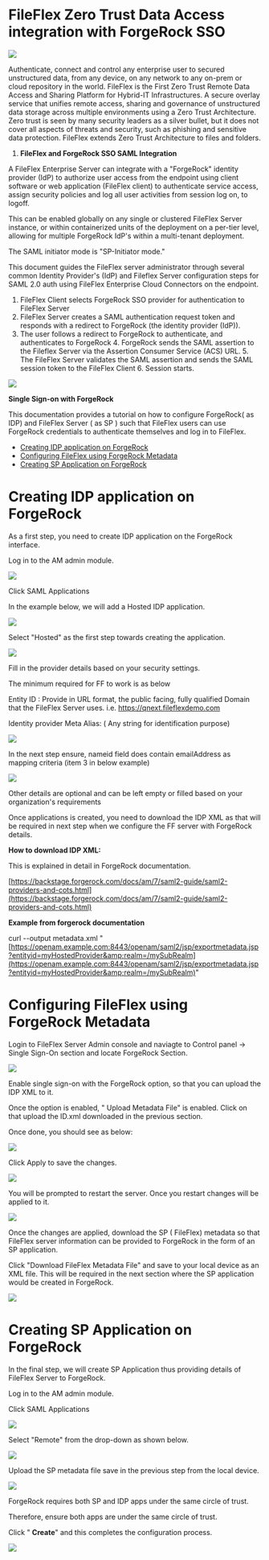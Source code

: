 # FileFlex Zero Trust Data Access integration with ForgeRock SSO

![](images/logo.png)

Authenticate, connect and control any enterprise user to secured unstructured data, from any device, on any network to any on-prem or cloud repository in the world. FileFlex is the First Zero Trust Remote Data Access and Sharing Platform for Hybrid-IT Infrastructures. A secure overlay service that unifies remote access, sharing and governance of unstructured data storage across multiple environments using a Zero Trust Architecture. Zero trust is seen by many security leaders as a silver bullet, but it does not cover all aspects of threats and security, such as phishing and sensitive data protection. FileFlex extends Zero Trust Architecture to files and folders.

1. **FileFlex and ForgeRock SSO SAML Integration**

A FileFlex Enterprise Server can integrate with a &quot;ForgeRock&quot; identity provider (IdP) to authorize user access from the endpoint using client software or web application (FileFlex client) to authenticate service access, assign security policies and log all user activities from session log on, to logoff.

This can be enabled globally on any single or clustered FileFlex Server instance, or within containerized units of the deployment on a per-tier level, allowing for multiple ForgeRock IdP&#39;s within a multi-tenant deployment.

The SAML initiator mode is &quot;SP-Initiator mode.&quot;

This document guides the FileFlex server administrator through several common Identity Provider&#39;s (IdP) and Fileflex Server configuration steps for SAML 2.0 auth using FileFlex Enterprise Cloud Connectors on the endpoint.

1. FileFlex Client selects ForgeRock SSO provider for authentication to FileFlex Server
2. FileFlex Server creates a SAML authentication request token and responds with a redirect to ForgeRock (the  identity provider (IdP)).
3. The user follows a redirect to ForgeRock to authenticate, and authenticates to ForgeRock  4. ForgeRock sends the SAML assertion to the Fileflex Server via the Assertion Consumer Service (ACS) URL.  5. The FileFlex Server validates the SAML assertion and sends the SAML session token to the FileFlex Client  6. Session starts.

![](images/Picture2.png)

**Single Sign-on with ForgeRock**

This documentation provides a tutorial on how to configure ForgeRock( as IDP) and FileFlex Server ( as SP )  such that FileFlex users can use ForgeRock credentials to authenticate themselves and log in to FileFlex.
* [Creating IDP application on ForgeRock](#creating-idp-application-on-forgerock)
* [Configuring FileFlex using ForgeRock Metadata](#configuring-fileflex-using-forgerock-metadata)
* [Creating SP Application on ForgeRock](#creating-sp-application-on-forgerock)

# Creating IDP application on ForgeRock

As a first step, you need to create IDP application on the ForgeRock interface.

Log in to the AM admin module.

![](images/Picture8.png)

Click SAML Applications

In the example below, we will add a Hosted IDP application.

![](images/Picture9.png)

Select &quot;Hosted&quot; as the first step towards creating the application.

![](images/Picture3.png)

Fill in the provider details based on your security settings.

The minimum required for FF to work is as below

Entity ID : Provide in URL format, the public facing, fully qualified Domain that the FileFlex Server uses. i.e. https://qnext.fileflexdemo.com

Identity provider Meta Alias: ( Any string for identification purpose)

![](images/Picture4.png)

In the next step ensure, nameid field does contain emailAddress as mapping criteria (item 3 in below example)

![](images/Picture10.png)

Other details are optional and can be left empty or filled based on your organization&#39;s requirements

Once applications is created, you need to download the IDP XML as that will be required in next step when we configure the FF server with ForgeRock details.

**How to download IDP XML:**

This is explained in detail in ForgeRock documentation.

[https://backstage.forgerock.com/docs/am/7/saml2-guide/saml2-providers-and-cots.html](https://backstage.forgerock.com/docs/am/7/saml2-guide/saml2-providers-and-cots.html)

**Example from forgerock documentation**

curl --output metadata.xml &quot;[https://openam.example.com:8443/openam/saml2/jsp/exportmetadata.jsp?entityid=myHostedProvider&amp;realm=/mySubRealm](https://openam.example.com:8443/openam/saml2/jsp/exportmetadata.jsp?entityid=myHostedProvider&amp;realm=/mySubRealm)&quot;

# Configuring FileFlex using ForgeRock Metadata

Login to FileFlex Server Admin console and naviagte to Control panel → Single Sign-On section and locate ForgeRock Section.

![](images/Picture5.png)

Enable single sign-on with the ForgeRock option, so that you can upload the IDP XML to it.

Once the option is enabled, &quot; Upload Metadata File&quot; is enabled. Click on that upload the ID.xml downloaded in the previous section.

Once done, you should see as below:

![](images/Picture6.png)

Click Apply to save the changes.

![](images/Picture7.png)

You will be prompted to restart the server. Once you restart changes will be applied to it.

![](images/Picture11.png)

Once the changes are applied, download the SP ( FileFlex) metadata so that FileFlex server information can be provided to ForgeRock in the form of an SP application.

Click &quot;Download FileFlex Metadata File&quot;  and save to your local device as an XML file.  This will be required in the next section where the SP application would be created in ForgeRock.

![](images/Picture12.png)

# Creating SP Application on ForgeRock

In the final step, we will create SP Application thus providing details of FileFlex Server to ForgeRock.

Log in to the AM admin module.

Click SAML Applications

![](images/Picture13.png)

Select &quot;Remote&quot; from the drop-down as shown below.

![](images/Picture14.png)

Upload the  SP metadata file save in the previous step from the local device.

![](images/Picture15.png)

ForgeRock requires both SP and IDP apps under the same circle of trust.

Therefore, ensure both apps are under the same circle of trust.

Click &quot; **Create**&quot; and this completes the configuration process.

![](images/Picture16.png)
